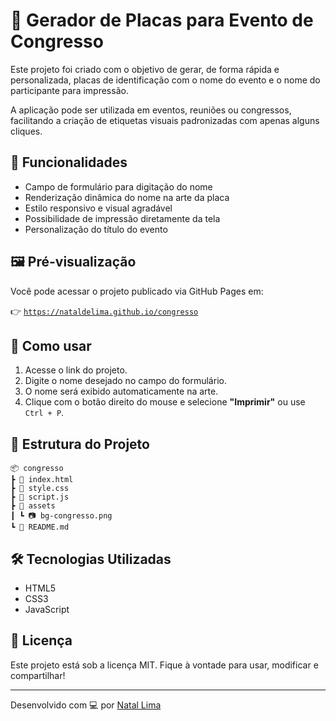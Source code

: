 # 🪪 Gerador de Placas para Evento de Congresso

Este projeto foi criado com o objetivo de gerar, de forma rápida e personalizada, placas de identificação com o nome do evento e o nome do participante para impressão.

A aplicação pode ser utilizada em eventos, reuniões ou congressos, facilitando a criação de etiquetas visuais padronizadas com apenas alguns cliques.

## 🔧 Funcionalidades

- Campo de formulário para digitação do nome
- Renderização dinâmica do nome na arte da placa
- Estilo responsivo e visual agradável
- Possibilidade de impressão diretamente da tela
- Personalização do título do evento

## 🖼️ Pré-visualização

Você pode acessar o projeto publicado via GitHub Pages em:

👉 [`https://nataldelima.github.io/congresso`](https://nataldelima.github.io/congresso)


## 🚀 Como usar

1. Acesse o link do projeto.
2. Digite o nome desejado no campo do formulário.
3. O nome será exibido automaticamente na arte.
4. Clique com o botão direito do mouse e selecione **"Imprimir"** ou use `Ctrl + P`.

## 📁 Estrutura do Projeto
```plaintext
📦 congresso
┣ 📄 index.html
┣ 📄 style.css
┣ 📄 script.js
┣ 📁 assets
┃ ┗ 📷 bg-congresso.png
┗ 📄 README.md
```
## 🛠️ Tecnologias Utilizadas

- HTML5
- CSS3
- JavaScript

## 📄 Licença

Este projeto está sob a licença MIT. Fique à vontade para usar, modificar e compartilhar!

---

Desenvolvido com 💻 por [Natal Lima](https://github.com/nataldelima)
